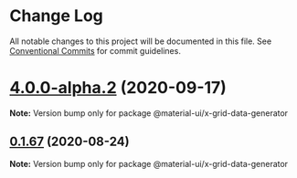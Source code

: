 # Change Log

All notable changes to this project will be documented in this file.
See [Conventional Commits](https://conventionalcommits.org) for commit guidelines.

# [4.0.0-alpha.2](https://github.com/dtassone/material-ui-x/compare/v0.1.67...v4.0.0-alpha.2) (2020-09-17)

**Note:** Version bump only for package @material-ui/x-grid-data-generator





## [0.1.67](https://github.com/oliviertassinari/material-ui-x/compare/v0.1.66...v0.1.67) (2020-08-24)

**Note:** Version bump only for package @material-ui/x-grid-data-generator
